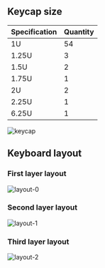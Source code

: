 ## Keycap size

| Specification | Quantity |
| ------------- | -------- |
| 1U            | 54       |
| 1.25U         | 3        |
| 1.5U          | 2        |
| 1.75U         | 1        |
| 2U            | 2        |
| 2.25U         | 1        |
| 6.25U         | 1        |

![keycap](https://cdn.jsdelivr.net/gh/longnald/corin@1.0/layout/keycap/keycap.png)

## Keyboard layout

### First layer layout

![layout-0](https://cdn.jsdelivr.net/gh/longnald/corin@1.0/layout/level-0/layout-0.png)

### Second layer layout

![layout-1](https://cdn.jsdelivr.net/gh/longnald/corin@1.0/layout/level-1/layout-1.png)

### Third layer layout

![layout-2](https://cdn.jsdelivr.net/gh/longnald/corin@1.0/layout/level-2/layout-2.png)
